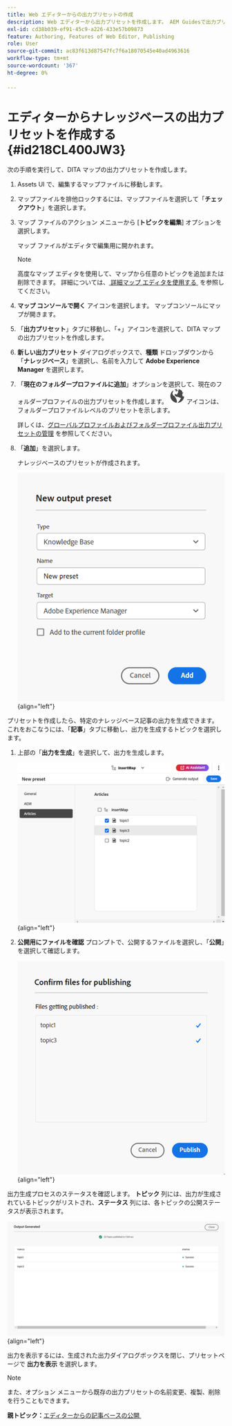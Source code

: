 ```yaml
---
title: Web エディターからの出力プリセットの作成
description: Web エディターから出力プリセットを作成します。 AEM Guidesで出力プリセットを編集、名前変更、複製、削除する方法について説明します。
exl-id: cd38b039-ef91-45c9-a226-433e57b09873
feature: Authoring, Features of Web Editor, Publishing
role: User
source-git-commit: ac83f613d87547fc7f6a18070545e40ad4963616
workflow-type: tm+mt
source-wordcount: '367'
ht-degree: 0%

---
```


# エディターからナレッジベースの出力プリセットを作成する {#id218CL400JW3}

次の手順を実行して、DITA マップの出力プリセットを作成します。

1. Assets UI で、編集するマップファイルに移動します。

1. マップファイルを排他ロックするには、マップファイルを選択して「**チェックアウト**」を選択します。

1. マップ ファイルのアクション メニューから [**トピックを編集**] オプションを選択します。

   マップ ファイルがエディタで編集用に開かれます。

   >[!NOTE]
   >
   > 高度なマップ エディタを使用して、マップから任意のトピックを追加または削除できます。 詳細については、[&#x200B; 詳細マップ エディタを使用する &#x200B;](map-editor-advanced-map-editor.md#) を参照してください。

1. **マップ コンソールで開く** アイコンを選択します。 マップコンソールにマップが開きます。

1. 「**出力プリセット**」タブに移動し、「+」アイコンを選択して、DITA マップの出力プリセットを作成します。

1. **新しい出力プリセット** ダイアログボックスで、**種類** ドロップダウンから「**ナレッジベース**」を選択し、名前を入力して **Adobe Experience Manager** を選択します。
1. 「**現在のフォルダープロファイルに追加**」オプションを選択して、現在のフォルダープロファイルの出力プリセットを作成します。 ![&#x200B; フォルダープロファイルアイコン &#x200B;](images/global-preset-icon.svg) アイコンは、フォルダープロファイルレベルのプリセットを示します。

   詳しくは、[&#x200B; グローバルプロファイルおよびフォルダープロファイル出力プリセットの管理 &#x200B;](./web-editor-manage-output-presets.md) を参照してください。

1. 「**追加**」を選択します。

   ナレッジベースのプリセットが作成されます。


   ![&#x200B; 新しい &#x200B;](images/knowledge-base-preset-dialog-box.png){align="left"}

プリセットを作成したら、特定のナレッジベース記事の出力を生成できます。 これをおこなうには、「**記事**」タブに移動し、出力を生成するトピックを選択します。
1. 上部の「**出力を生成**」を選択して、出力を生成します。

   ![](images/add-preset-articles-tab_cs.png){align="left"}

1. **公開用にファイルを確認** プロンプトで、公開するファイルを選択し、「**公開**」を選択して確認します。

   ![&#x200B; 新しい &#x200B;](images/knowledge-base-confirm-files-for-publishing.png){align="left"}

出力生成プロセスのステータスを確認します。 **トピック** 列には、出力が生成されているトピックがリストされ、**ステータス** 列には、各トピックの公開ステータスが表示されます。


![](images/add-preset-output-generated_cs.png){align="left"}

出力を表示するには、生成された出力ダイアログボックスを閉じ、プリセットページで **出力を表示** を選択します。


>[!NOTE]
>
> また、オプション メニューから既存の出力プリセットの名前変更、複製、削除を行うこともできます。



**親トピック：**&#x200B;[&#x200B; エディターからの記事ベースの公開 &#x200B;](web-editor-article-publishing.md)
